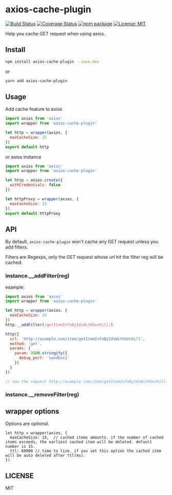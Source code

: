 # axios-cache-plugin

[![Build Status](https://travis-ci.org/jin5354/axios-cache-plugin.svg?branch=master)](https://travis-ci.org/jin5354/axios-cache-plugin)
[![Coverage Status](https://coveralls.io/repos/github/jin5354/axios-cache-plugin/badge.svg?branch=master)](https://coveralls.io/github/jin5354/axios-cache-plugin?branch=master)
[![npm package](https://img.shields.io/npm/v/axios-cache-plugin.svg)](https://www.npmjs.org/package/axios-cache-plugin)
[![License: MIT](https://img.shields.io/badge/License-MIT-green.svg)](https://opensource.org/licenses/MIT)

Help you cache GET request when using axios.

## Install

```bash
npm install axios-cache-plugin --save-dev
```
or
```bash
yarn add axios-cache-plugin
```

## Usage

Add cache feature to axios

```javascript
import axios from 'axios'
import wrapper from 'axios-cache-plugin'

let http = wrapper(axios, {
  maxCacheSize: 15
})
export default http
```

or axios instance

```javascript
import axios from 'axios'
import wrapper from 'axios-cache-plugin'

let http = axios.create({
  withCredentials: false
})

let httpProxy = wrapper(axios, {
  maxCacheSize: 15
})
export default httpProxy
```

## API

By default, `axios-cache-plugin` won't cache any GET request unless you add filters.

Filters are Regexps, only the GET request whose url hit the filter reg will be cached.

### instance.__addFilter(reg)

example:

```javascript
import axios from 'axios'
import wrapper from 'axios-cache-plugin'

let http = wrapper(axios, {
  maxCacheSize: 15
})
http.__addFilter(/getItemInfoByIdsWithSecKill/)

http({
  url: 'http://example.com/item/getItemInfoByIdsWithSecKill',
  method: 'get',
  params: {
    param: JSON.stringify({
      debug_port: 'sandbox1'
    })
  }
})

// now the request http://example.com/item/getItemInfoByIdsWithSecKill?param=%7B%22debug_port%22:%22sandbox1%22%7D has been cached
```

### instance.__removeFilter(reg)

## wrapper options

Options are optional.

```
let http = wrapper(axios, {
  maxCacheSize: 15,  // cached items amounts. if the number of cached items exceeds, the earliest cached item will be deleted. default number is 15.
  ttl: 60000 // time to live. if you set this option the cached item will be auto deleted after ttl(ms).
})
```

## LICENSE

MIT

